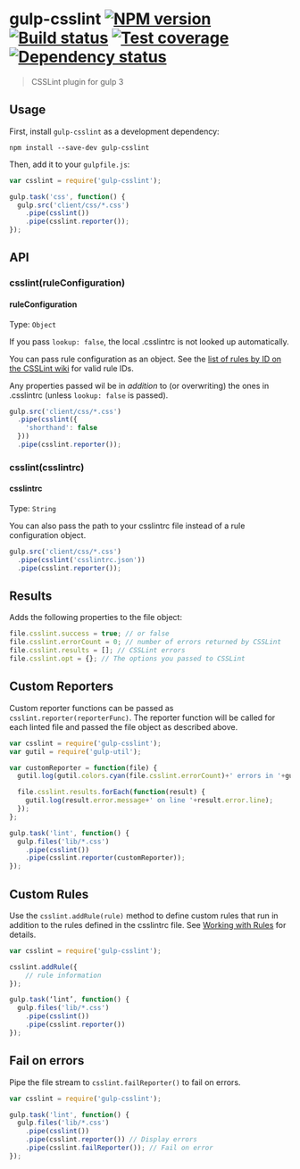 # gulp-csslint [![NPM version][npm-image]][npm-url] [![Build status][travis-image]][travis-url] [![Test coverage][coveralls-image]][coveralls-url] [![Dependency status][david-image]][david-url]
> CSSLint plugin for gulp 3

## Usage

First, install `gulp-csslint` as a development dependency:

```shell
npm install --save-dev gulp-csslint
```

Then, add it to your `gulpfile.js`:

```js
var csslint = require('gulp-csslint');

gulp.task('css', function() {
  gulp.src('client/css/*.css')
    .pipe(csslint())
    .pipe(csslint.reporter());
});
```

## API

### csslint(ruleConfiguration)

#### ruleConfiguration
Type: `Object`

If you pass `lookup: false`, the local .csslintrc is not looked up automatically.

You can pass rule configuration as an object. See the [list of rules by ID on the CSSLint wiki](https://github.com/stubbornella/csslint/wiki/Rules-by-ID) for valid rule IDs.

Any properties passed wil be in _addition_ to (or overwriting) the ones in .csslintrc (unless `lookup: false` is passed).

```js
gulp.src('client/css/*.css')
  .pipe(csslint({
    'shorthand': false
  }))
  .pipe(csslint.reporter());
```

### csslint(csslintrc)

#### csslintrc
Type: `String`

You can also pass the path to your csslintrc file instead of a rule configuration object.

```js
gulp.src('client/css/*.css')
  .pipe(csslint('csslintrc.json'))
  .pipe(csslint.reporter());
```

## Results

Adds the following properties to the file object:

```js
file.csslint.success = true; // or false
file.csslint.errorCount = 0; // number of errors returned by CSSLint
file.csslint.results = []; // CSSLint errors
file.csslint.opt = {}; // The options you passed to CSSLint
```

## Custom Reporters

Custom reporter functions can be passed as `csslint.reporter(reporterFunc)`. The reporter function will be called for each linted file and passed the file object as described above.

```js
var csslint = require('gulp-csslint');
var gutil = require('gulp-util');

var customReporter = function(file) {
  gutil.log(gutil.colors.cyan(file.csslint.errorCount)+' errors in '+gutil.colors.magenta(file.path));

  file.csslint.results.forEach(function(result) {
    gutil.log(result.error.message+' on line '+result.error.line);
  });
};

gulp.task('lint', function() {
  gulp.files('lib/*.css')
    .pipe(csslint())
    .pipe(csslint.reporter(customReporter));
});
```

## Custom Rules

Use the `csslint.addRule(rule)` method to define custom rules that run in addition to the rules defined in the csslintrc file. See [Working with Rules](https://github.com/CSSLint/csslint/wiki/Working-with-Rules) for details.

```js
var csslint = require('gulp-csslint');

csslint.addRule({
	// rule information
});

gulp.task(‘lint’, function() {
  gulp.files('lib/*.css')
    .pipe(csslint())
    .pipe(csslint.reporter())
});
```

## Fail on errors

Pipe the file stream to `csslint.failReporter()` to fail on errors.

```js
var csslint = require('gulp-csslint');

gulp.task('lint', function() {
  gulp.files('lib/*.css')
    .pipe(csslint())
    .pipe(csslint.reporter()) // Display errors
    .pipe(csslint.failReporter()); // Fail on error
});
```


[travis-url]: http://travis-ci.org/lazd/gulp-csslint
[travis-image]: https://img.shields.io/travis/lazd/gulp-csslint.svg
[npm-url]: https://npmjs.org/package/gulp-csslint
[npm-image]: https://img.shields.io/npm/v/gulp-csslint.svg
[david-url]: https://david-dm.org/lazd/gulp-csslint
[david-image]: https://img.shields.io/david/lazd/gulp-csslint.svg
[coveralls-url]: https://coveralls.io/r/lazd/gulp-csslint
[coveralls-image]: https://img.shields.io/coveralls/lazd/gulp-csslint.svg
